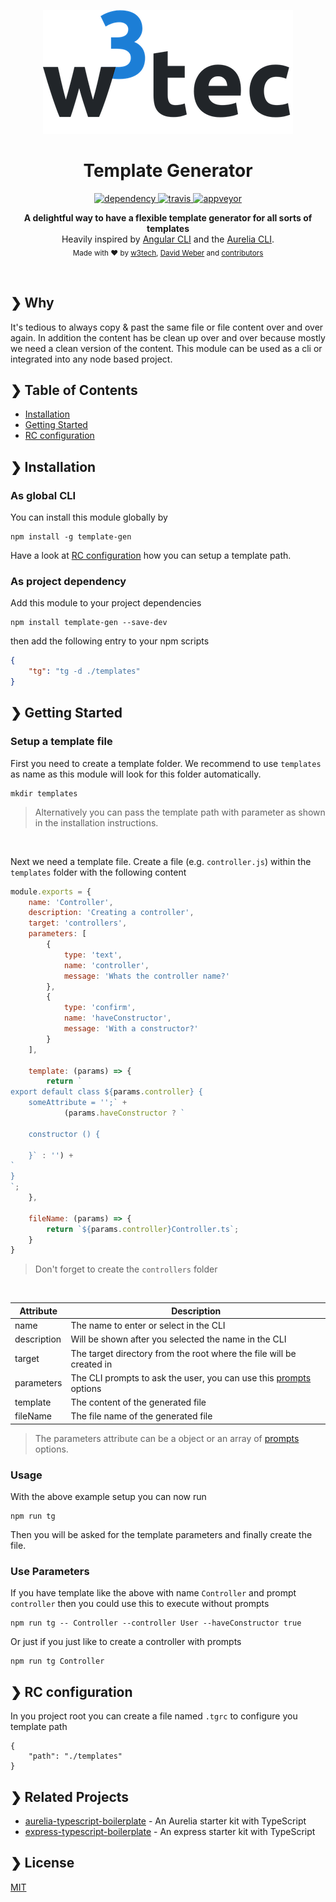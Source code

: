 <p align="center">
  <img src="./w3tec-logo.png" alt="w3tec" width="400" />
</p>

<h1 align="center">Template Generator</h1>

<p align="center">
  <a href="https://david-dm.org/w3tecch/template-gen">
    <img src="https://david-dm.org/w3tecch/template-gen/status.svg?style=flat" alt="dependency" />
  </a>
  <a href="https://travis-ci.org/w3tecch/template-gen">
    <img src="https://travis-ci.org/w3tecch/template-gen.svg?branch=master" alt="travis" />
  </a>
  <a href="https://ci.appveyor.com/project/dweber019/template-gen/branch/master">
    <img src="https://ci.appveyor.com/api/projects/status/757wmb09thw1bhr4/branch/master?svg=true&passingText=Windows%20passing&pendingText=Windows%20pending&failingText=Windows%20failing" alt="appveyor" />
  </a>
</p>

<p align="center">
  <b>A delightful way to have a flexible template generator for all sorts of templates</b></br>
  Heavily inspired by <a href="https://github.com/angular/angular-cli/wiki/generate">Angular CLI</a> and the <a href="http://aurelia.io/docs/build-systems/aurelia-cli#generators">Aurelia CLI</a>.<br>
  <sub>Made with ❤️ by <a href="https://github.com/w3tecch">w3tech</a>, <a href="https://www.linkedin.com/in/david-weber-6a0819b7/">David Weber</a> and <a href="https://github.com/w3tecch/template-gen/graphs/contributors">contributors</a></sub>
</p>

<br />

## ❯ Why

It's tedious to always copy & past the same file or file content over and over again. In addition the content has be clean up over and over because mostly we need a clean version of the content. This module can be used as a cli or integrated into any node based project.

## ❯ Table of Contents

- [Installation](#-installation)
- [Getting Started](#-getting-started)
- [RC configuration](#-rc-configuration)

## ❯ Installation

### As global CLI
You can install this module globally by
```shell
npm install -g template-gen
```

Have a look at [RC configuration](#-RC-configuration) how you can setup a template path.

### As project dependency
Add this module to your project dependencies
```shell
npm install template-gen --save-dev
```

then add the following entry to your npm scripts
```json
{
    "tg": "tg -d ./templates"
}
```

## ❯ Getting Started

### Setup a template file

First you need to create a template folder. We recommend to use `templates` as name as this module will look for this folder automatically.
```shell
mkdir templates
```
> Alternatively you can pass the template path with parameter as shown in the installation instructions.

<br>

Next we need a template file. Create a file (e.g. `controller.js`) within the `templates` folder with the following content
```javascript
module.exports = {
    name: 'Controller',
    description: 'Creating a controller',
    target: 'controllers',
    parameters: [
        {
            type: 'text',
            name: 'controller',
            message: 'Whats the controller name?'
        },
        {
            type: 'confirm',
            name: 'haveConstructor',
            message: 'With a constructor?'
        }
    ],

    template: (params) => {
        return `
export default class ${params.controller} {
    someAttribute = '';` +
            (params.haveConstructor ? `

    constructor () {

    }` : '') +
`
}
`;
    },

    fileName: (params) => {
        return `${params.controller}Controller.ts`;
    }
}
```
> Don't forget to create the `controllers` folder

<br>

| Attribute      | Description |
| -------------- | ----------- |
| name           | The name to enter or select in the CLI |
| description    | Will be shown after you selected the name in the CLI |
| target         | The target directory from the root where the file will be created in |
| parameters     | The CLI prompts to ask the user, you can use this [prompts](https://github.com/terkelg/prompts) options |
| template       | The content of the generated file |
| fileName       | The file name of the generated file |

> The parameters attribute can be a object or an array of [prompts](https://github.com/terkelg/prompts) options.

### Usage
With the above example setup you can now run
```shell
npm run tg
```

Then you will be asked for the template parameters and finally create the file.

### Use Parameters
If you have template like the above with name `Controller` and prompt `controller` then you could use this to execute without prompts
```shell
npm run tg -- Controller --controller User --haveConstructor true
```

Or just if you just like to create a controller with prompts
```shell
npm run tg Controller
```

## ❯ RC configuration
In you project root you can create a file named `.tgrc` to configure you template path
```shell
{
    "path": "./templates"
}
```


## ❯ Related Projects

- [aurelia-typescript-boilerplate](https://github.com/w3tecch/aurelia-typescript-boilerplate) - An Aurelia starter kit with TypeScript
- [express-typescript-boilerplate](https://github.com/w3tecch/express-typescript-boilerplate) - An express starter kit with TypeScript

## ❯ License

[MIT](/LICENSE)